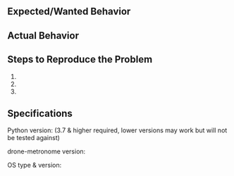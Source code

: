 ## Expected/Wanted Behavior


## Actual Behavior


## Steps to Reproduce the Problem

  1.
  2.
  3.

## Specifications

Python version: 
(3.7 & higher required, lower versions may work but will not be tested against)

drone-metronome version:

OS type & version:
